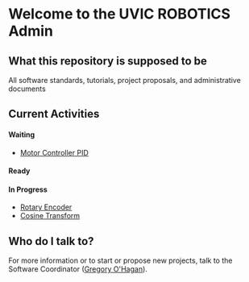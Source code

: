 # Welcome to the UVIC ROBOTICS Admin

## What this repository is supposed to be
All software standards, tutorials, project proposals, and administrative documents

## Current Activities
#### Waiting
 * [Motor Controller PID](/project_proposals/motor_controller_pid.md)
#### Ready
#### In Progress
 * [Rotary Encoder](/project_proposals/rotary_encoder.md)
 * [Cosine Transform](/project_proposals/cosine_transform.md)

## Who do I talk to?
For more information or to start or propose new projects, talk to the Software Coordinator ([Gregory O'Hagan](https://github.com/Gregory-OHagan)).
